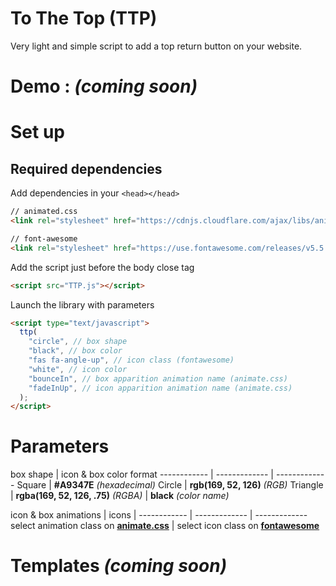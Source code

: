 # To The Top (TTP)
Very light and simple script to add a top return button on your website.

# Demo : *(coming soon)*

# Set up

## Required dependencies

Add dependencies in your `<head></head>`

```html
// animated.css
<link rel="stylesheet" href="https://cdnjs.cloudflare.com/ajax/libs/animate.css/3.7.0/animate.min.css">

// font-awesome
<link rel="stylesheet" href="https://use.fontawesome.com/releases/v5.5.0/css/all.css" integrity="sha384-B4dIYHKNBt8Bc12p+WXckhzcICo0wtJAoU8YZTY5qE0Id1GSseTk6S+L3BlXeVIU" crossorigin="anonymous">
```

Add the script just before the body close tag
```html
<script src="TTP.js"></script>
```

Launch the library with parameters
```html
<script type="text/javascript">
  ttp(
    "circle", // box shape
    "black", // box color
    "fas fa-angle-up", // icon class (fontawesome)
    "white", // icon color
    "bounceIn", // box apparition animation name (animate.css)
    "fadeInUp", // icon apparition animation name (animate.css)
  );
</script>
```

# Parameters
box shape | icon & box color format
------------ | ------------- | -------------
Square | **#A9347E** *(hexadecimal)*
Circle | **rgb(169, 52, 126)** *(RGB)*
Triangle | **rgba(169, 52, 126, .75)** *(RGBA)*
| **black** *(color name)*

icon & box animations | icons |
------------ | ------------- | -------------
select animation class on **[animate.css](https://daneden.github.io/animate.css/)** | select icon class on **[fontawesome](https://fontawesome.com/icons?d=gallery)**



# Templates *(coming soon)*
